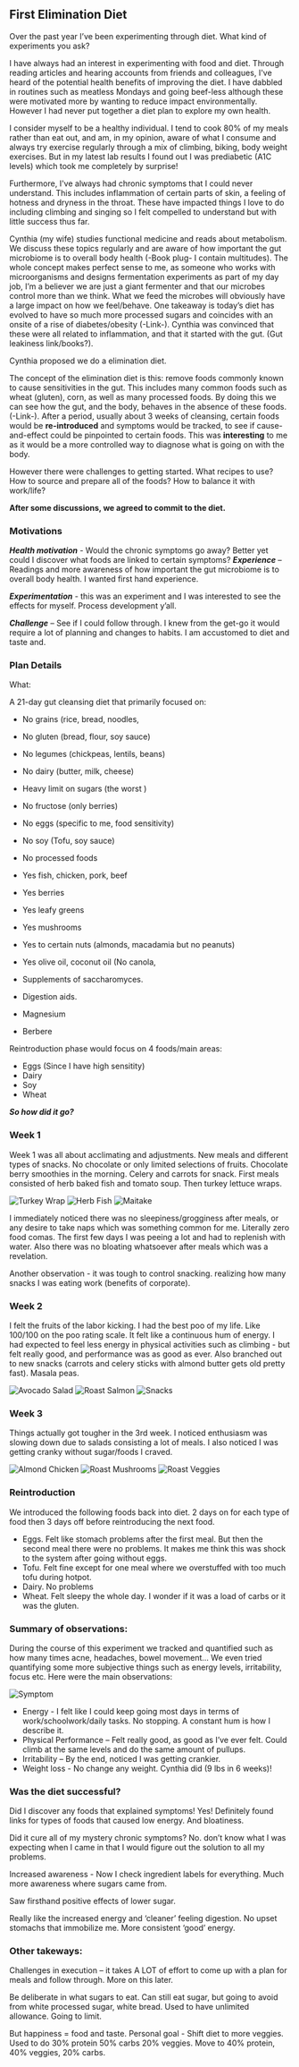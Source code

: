 ## First Elimination Diet

Over the past year I’ve been experimenting through diet. What kind of experiments you ask?

I have always had an interest in experimenting with food and diet. Through reading articles and hearing accounts from friends and colleagues, I've heard of the potential health benefits of improving the diet. I have dabbled in routines such as meatless Mondays and going beef-less although these were motivated more by wanting to reduce impact environmentally. However I had never put together a diet plan to explore my own health.

I consider myself to be a healthy individual. I tend to cook 80% of my meals rather than eat out, and am, in my opinion, aware of what I consume and always try exercise regularly through a mix of climbing, biking, body weight exercises. But in my latest lab results I found out I was prediabetic (A1C levels) which took me completely by surprise!

Furthermore, I've always had chronic symptoms that I could never understand. This includes inflammation of certain parts of skin, a feeling of hotness and dryness in the throat. These have impacted things I love to do including climbing and singing so I felt compelled to understand but with little success thus far.

Cynthia (my wife) studies functional medicine and reads about metabolism. We discuss these topics regularly and are aware of how important the gut microbiome is to overall body health (-Book plug- I contain multitudes). The whole concept makes perfect sense to me, as someone who works with microorganisms and designs fermentation experiments as part of my day job, I’m a believer we are just a giant fermenter and that our microbes control more than we think. What we feed the microbes will obviously have a large impact on how we feel/behave. One takeaway is today’s diet has evolved to have so much more processed sugars and coincides with an onsite of a rise of diabetes/obesity (-Link-). Cynthia was convinced that these were all related to inflammation, and that it started with the gut. (Gut leakiness link/books?).

Cynthia proposed we do a elimination diet.

The concept of the elimination diet is this: remove foods commonly known to cause sensitivities in the gut. This includes many common foods such as wheat (gluten), corn, as well as many processed foods. By doing this we can see how the gut, and the body, behaves in the absence of these foods. (-Link-). After a period, usually about 3 weeks of cleansing, certain foods would be **re-introduced** and symptoms would be tracked, to see if cause-and-effect could be pinpointed to certain foods. This was **interesting** to me as it would be a more controlled way to diagnose what is going on with the body.

However there were challenges to getting started. What recipes to use? How to source and prepare all of the foods? How to balance it with work/life?

**After some discussions, we agreed to commit to the diet.**

### Motivations

**_Health motivation_** - Would the chronic symptoms go away? Better yet could I discover what foods are linked to certain symptoms?
**_Experience_** – Readings and more awareness of how important the gut microbiome is to overall body health. I wanted first hand experience.

**_Experimentation_** - this was an experiment and I was interested to see the effects for myself. Process development y’all.

**_Challenge_** – See if I could follow through. I knew from the get-go it would require a lot of planning and changes to habits. I am accustomed to diet and taste and.

### Plan Details

What:

A 21-day gut cleansing diet that primarily focused on:

- No grains (rice, bread, noodles,
- No gluten (bread, flour, soy sauce)
- No legumes (chickpeas, lentils, beans)
- No dairy (butter, milk, cheese)
- Heavy limit on sugars (the worst )
- No fructose (only berries)
- No eggs (specific to me, food sensitivity)
- No soy (Tofu, soy sauce)
- No processed foods

- Yes fish, chicken, pork, beef
- Yes berries
- Yes leafy greens
- Yes mushrooms
- Yes to certain nuts (almonds, macadamia but no peanuts)
- Yes olive oil, coconut oil (No canola,

- Supplements of saccharomyces.
- Digestion aids.
- Magnesium
- Berbere

Reintroduction phase would focus on 4 foods/main areas:

- Eggs (Since I have high sensitity)
- Dairy
- Soy
- Wheat

**_So how did it go?_**

### Week 1

Week 1 was all about acclimating and adjustments. New meals and different types of snacks. No chocolate or only limited selections of fruits. Chocolate berry smoothies in the morning. Celery and carrots for snack. First meals consisted of herb baked fish and tomato soup. Then turkey lettuce wraps.

![Turkey Wrap](/docs/assets/turkey_wrap.png)
![Herb Fish](/docs/assets/herb_fish.png)
![Maitake](/docs/assets/maitake.png)

I immediately noticed there was no sleepiness/grogginess after meals, or any desire to take naps which was something common for me. Literally zero food comas. The first few days I was peeing a lot and had to replenish with water. Also there was no bloating whatsoever after meals which was a revelation.

Another observation - it was tough to control snacking. realizing how many snacks I was eating work (benefits of corporate).

### Week 2

I felt the fruits of the labor kicking. I had the best poo of my life. Like 100/100 on the poo rating scale. It felt like a continuous hum of energy. I had expected to feel less energy in physical activities such as climbing - but felt really good, and performance was as good as ever. Also branched out to new snacks (carrots and celery sticks with almond butter gets old pretty fast). Masala peas.

![Avocado Salad](/docs/assets/avocado_salad.png)
![Roast Salmon](/docs/assets/roast_salmon.png)
![Snacks](/docs/assets/snacks1.png)

### Week 3

Things actually got tougher in the 3rd week. I noticed enthusiasm was slowing down due to salads consisting a lot of meals. I also noticed I was getting cranky without sugar/foods I craved.

![Almond Chicken](/docs/assets/almond_chicken.png)
![Roast Mushrooms](/docs/assets/roast_mushrooms.png)
![Roast Veggies](/docs/assets/roast_veggies1.png)

### Reintroduction

We introduced the following foods back into diet. 2 days on for each type of food then 3 days off before reintroducing the next food.

- Eggs. Felt like stomach problems after the first meal. But then the second meal there were no problems. It makes me think this was shock to the system after going without eggs.
- Tofu. Felt fine except for one meal where we overstuffed with too much tofu during hotpot.
- Dairy. No problems
- Wheat. Felt sleepy the whole day. I wonder if it was a load of carbs or it was the gluten.

### Summary of observations:

During the course of this experiment we tracked and quantified such as how many times acne, headaches, bowel movement... We even tried quantifying some more subjective things such as energy levels, irritability, focus etc. Here were the main observations:

![Symptom](/docs/assets/symptoms.png)

- Energy - I felt like I could keep going most days in terms of work/schoolwork/daily tasks. No stopping. A constant hum is how I describe it.
- Physical Performance – Felt really good, as good as I’ve ever felt. Could climb at the same levels and do the same amount of pullups.
- Irritability – By the end, noticed I was getting crankier.
- Weight loss - No change any weight. Cynthia did (9 lbs in 6 weeks)!

### Was the diet successful?

Did I discover any foods that explained symptoms! Yes! Definitely found links for types of foods that caused low energy. And bloatiness.

Did it cure all of my mystery chronic symptoms? No. don’t know what I was expecting when I came in that I would figure out the solution to all my problems.

Increased awareness - Now I check ingredient labels for everything. Much more awareness where sugars came from.

Saw firsthand positive effects of lower sugar.

Really like the increased energy and ‘cleaner’ feeling digestion. No upset stomachs that immobilize me. More consistent ‘good’ energy.

### Other takeways:

Challenges in execution – it takes A LOT of effort to come up with a plan for meals and follow through. More on this later.

Be deliberate in what sugars to eat. Can still eat sugar, but going to avoid from white processed sugar, white bread. Used to have unlimited allowance. Going to limit.

But happiness = food and taste.
Personal goal - Shift diet to more veggies. Used to do 30% protein 50% carbs 20% veggies. Move to 40% protein, 40% veggies, 20% carbs.
